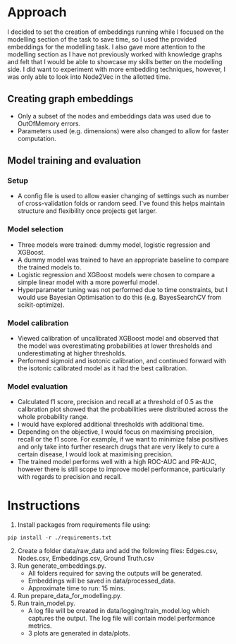 # Approach
I decided to set the creation of embeddings running while I focused on the modelling section of the task to save time, so I used the provided embeddings for the modelling task. I also gave more attention to the modelling section as I have not previously worked with knowledge graphs and felt that I would be able to showcase my skills better on the modelling side. I did want to experiment with more embedding techniques, however, I was only able to look into Node2Vec in the allotted time.

## Creating graph embeddings
- Only a subset of the nodes and embeddings data was used due to OutOfMemory errors.
- Parameters used (e.g. dimensions) were also changed to allow for faster computation.

## Model training and evaluation

### Setup
- A config file is used to allow easier changing of settings such as number of cross-validation folds or random seed. I've found this helps maintain structure and flexibility once projects get larger.

### Model selection
- Three models were trained: dummy model, logistic regression and XGBoost.
- A dummy model was trained to have an appropriate baseline to compare the trained models to.
- Logistic regression and XGBoost models were chosen to compare a simple linear model with a more powerful model.
- Hyperparameter tuning was not performed due to time constraints, but I would use Bayesian Optimisation to do this (e.g. BayesSearchCV from scikit-optimize).

### Model calibration
- Viewed calibration of uncalibrated XGBoost model and observed that the model was overestimating probabilities at lower thresholds and underestimating at higher thresholds.
- Performed sigmoid and isotonic calibration, and continued forward with the isotonic calibrated model as it had the best calibration.

### Model evaluation
- Calculated f1 score, precision and recall at a threshold of 0.5 as the calibration plot showed that the probabilities were distributed across the whole probability range.
- I would have explored additional thresholds with additional time.
- Depending on the objective, I would focus on maximising precision, recall or the f1 score. For example, if we want to minimize false positives and only take into further research drugs that are very likely to cure a certain disease, I would look at maximising precision.
- The trained model performs well with a high ROC-AUC and PR-AUC, however there is still scope to improve model performance, particularly with regards to precision and recall.

# Instructions
1. Install packages from requirements file using:
```
pip install -r ./requirements.txt
```
2. Create a folder data/raw_data and add the following files: Edges.csv, Nodes.csv, Embeddings.csv, Ground Truth.csv
3. Run generate_embeddings.py.
    - All folders required for saving the outputs will be generated.
    - Embeddings will be saved in data/processed_data.
    - Approximate time to run: 15 mins. 
4. Run prepare_data_for_modelling.py.
5. Run train_model.py.
    - A log file will be created in data/logging/train_model.log which captures the output. The log file will contain model performance metrics.
    - 3 plots are generated in data/plots.
